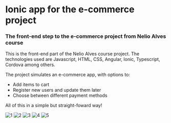 # Ionic app for the e-commerce project

### The front-end step to the e-commerce project from Nelio Alves course

This is the front-end part of the Nelio Alves course project. The technologies used are Javascript, HTML, CSS, Angular, Ionic, Typescript, Cordova among others.

The project simulates an e-commerce app, with options to:
* Add items to cart
* Register new users and update them later
* Choose between different payment methods

All of this in a simple but straight-foward way!

![1](https://user-images.githubusercontent.com/81632607/120870041-43d46700-c56e-11eb-9238-a1b3a57695e4.png)
![2](https://user-images.githubusercontent.com/81632607/120870043-45059400-c56e-11eb-9711-403ad028099e.png)
![3](https://user-images.githubusercontent.com/81632607/120870046-459e2a80-c56e-11eb-9e86-8eab6447fce1.png)
![4](https://user-images.githubusercontent.com/81632607/120870048-4636c100-c56e-11eb-914a-cafd445a8266.png)
![5](https://user-images.githubusercontent.com/81632607/120870050-4636c100-c56e-11eb-81c3-6b9fe53a4a29.png)
